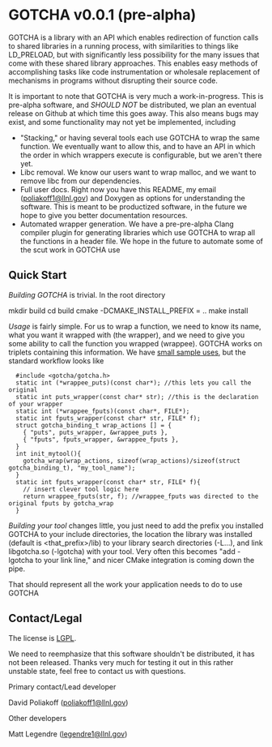 GOTCHA v0.0.1 (pre-alpha)
============

GOTCHA is a library with an API which enables redirection of function calls to shared libraries in 
a running process, with similarities to things like LD_PRELOAD, but with significantly
less possibility for the many issues that come with these shared library approaches. This enables easy
methods of accomplishing tasks like code instrumentation or wholesale replacement of mechanisms in programs
without disrupting their source code.

It is important to note that GOTCHA is very much a work-in-progress. This is pre-alpha software, and
*SHOULD NOT* be distributed, we plan an eventual release on Github at which time this goes away. This
also means bugs may exist, and some functionality may not yet be implemented, including

  * "Stacking," or having several tools each use GOTCHA to wrap the same function. We eventually want to allow this,
    and to have an API in which the order in which wrappers execute is configurable, but we aren't there
    yet.
  * Libc removal. We know our users want to wrap malloc, and we want to remove libc from our dependencies.
  * Full user docs. Right now you have this README, my email (poliakoff1@llnl.gov) and Doxygen as options for understanding the software. This is meant to be productized software, in the future we hope to give you better documentation resources.
  * Automated wrapper generation. We have a pre-pre-alpha Clang compiler plugin for generating libraries which use GOTCHA
    to wrap all the functions in a header file. We hope in the future to automate some of the scut work in GOTCHA use

Quick Start
-----------

*Building GOTCHA* is trivial. In the root directory

mkdir build
cd build
cmake -DCMAKE_INSTALL_PREFIX = <where you want the sofware> ..
make install

*Usage* is fairly simple. For us to wrap a function, we need to know its name, what you want it wrapped with (the wrapper), and we need to give you some ability to call the function you wrapped (wrappee). GOTCHA works on triplets containing this information. We have [small sample uses](src/example/autotee/autotee.c), but the standard workflow looks like


```
  #include <gotcha/gotcha.h>
  static int (*wrappee_puts)(const char*); //this lets you call the original
  static int puts_wrapper(const char* str); //this is the declaration of your wrapper
  static int (*wrappee_fputs)(const char*, FILE*);
  static int fputs_wrapper(const char* str, FILE* f);
  struct gotcha_binding_t wrap_actions [] = {
    { "puts", puts_wrapper, &wrappee_puts },
    { "fputs", fputs_wrapper, &wrappee_fputs },
  } 
  int init_mytool(){
    gotcha_wrap(wrap_actions, sizeof(wrap_actions)/sizeof(struct gotcha_binding_t), "my_tool_name");
  }
  static int fputs_wrapper(const char* str, FILE* f){
    // insert clever tool logic here
    return wrappee_fputs(str, f); //wrappee_fputs was directed to the original fputs by gotcha_wrap
  }

```

*Building your tool* changes little, you just need to add the prefix you installed GOTCHA to your include directories, the location
the library was installed (default is <that_prefix>/lib) to your library search directories (-L...), and link
libgotcha.so (-lgotcha) with your tool. Very often this becomes "add -lgotcha to your link line," and nicer CMake integration is coming down the pipe.

That should represent all the work your application needs to do to use GOTCHA

Contact/Legal
-----------

The license is [LGPL](LGPL).

We need to reemphasize that this software shouldn't be distributed, it has not been released. Thanks very much for testing it out in this rather unstable state, feel free to contact us with questions.

Primary contact/Lead developer

David Poliakoff (poliakoff1@llnl.gov)

Other developers

Matt Legendre  (legendre1@llnl.gov)
